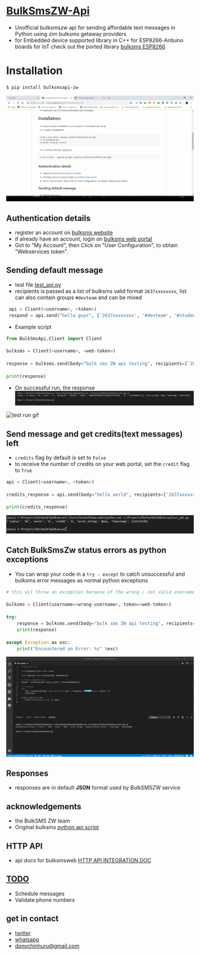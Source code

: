 # [BulkSmsZW-Api](http://www.bulksmsweb.com/)
- Unofficial bulksmszw api for sending affordable text messages in Python using zim bulksms getaway providers
- for Embedded device supported library in C++ for ESP8266-Arduino boards for IoT check out the ported library [bulksms ESP8266](https://github.com/DonnC/BulkSMSZW-ESP8266) 

# Installation
```bash
$ pip install bulksmsapi-zw
```
![demo gif](Docs/pip_install_only.gif)

## Authentication details
- register an account on [bulksms website](http://www.bulksmsweb.com/)
- if already have an account, login on [bulksms web portal](http://portal.bulksmsweb.com)
- Got to "My Account", then Click on "User Configuration", to obtain "Webservices token".

## Sending default message
- test file [test_api.py](test_api.py)
- recipients is passed as a list of bulksms valid format ```2637xxxxxxxx```, list can also contain groups ```#devteam``` and can be mixed

```python
 api = Client(<username>, <token>)
 respond = api.send("hello guys", ['2637xxxxxxxx', '#devteam', '#students'])
```

- Example script

```python
from BulkSmsApi.Client import Client

bulksms = Client(<username>, <web-token>)

response = bulksms.send(body="bulk sms ZW api testing", recipients=['2637xxxxxxxx', '2637yyyyyyyy'])

print(response)
```
- On successful run, the response
![default message respond](Docs/success.jpg)

![test run gif](Docs/test_run.gif)

## Send message and get credits(text messages) left
- ```credits``` flag by default is set to ```False```
- to receive the number of credits on your web portal, set the ```credit``` flag to ```True```

```python
api = Client(<username>, <token>)

credits_response = api.send(body="hello world", recipients=['2637xxxxxxxx'], credits=True)

print(credits_response)
```
![credits response](Docs/credits.jpg)

## Catch BulkSmsZw status errors as python exceptions
- You can wrap your code in a ```try - except``` to catch unsuccessful and bulksms error messages as normal python exceptions
```python
# this wil throw an exception because of the wrong / not valid username

bulksms = Client(username=<wrong-username>, token=<web-token>)

try:
    response = bulksms.send(body="bulk sms ZW api testing", recipients=['2637xxxxxxxx', '2637yyyyyyyy'])
    print(response)

except Exception as exc:
    print("Encountered an Error: %s" %exc)
```
![bulksms exception](Docs/test_error_do.jpg)

## Responses
- responses are in default **JSON** format used by BulkSMSZW service

## acknowledgements
- the BulkSMS ZW team
- Original bulksms [python api script](http://portal.bulksmsweb.com/sample/samplepy.html)

## HTTP API
- api docs for bulksmsweb [HTTP API INTEGRATION DOC](http://portal.bulksmsweb.com/downloads/BulkSMS-API.pdf)

## [TODO]()
- Schedule messages
- Validate phone numbers

## get in contact
- [twitter](https://twitter.com/@donix_22)
- [whatsapp](https://wa.me/263778060126?text=BulkSMSZW-Api%20%0AGitHub:%0Ahttps://github.com/DonnC/BulkSmsZW-Api)
- donychinhuru@gmail.com
